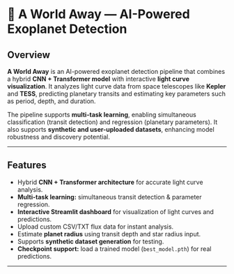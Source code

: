 # 🌌 A World Away — AI-Powered Exoplanet Detection

## Overview
**A World Away** is an AI-powered exoplanet detection pipeline that combines a hybrid **CNN + Transformer model** with interactive **light curve visualization**. It analyzes light curve data from space telescopes like **Kepler** and **TESS**, predicting planetary transits and estimating key parameters such as period, depth, and duration.  

The pipeline supports **multi-task learning**, enabling simultaneous classification (transit detection) and regression (planetary parameters). It also supports **synthetic and user-uploaded datasets**, enhancing model robustness and discovery potential.

---

## Features
- Hybrid **CNN + Transformer architecture** for accurate light curve analysis.  
- **Multi-task learning:** simultaneous transit detection & parameter regression.  
- **Interactive Streamlit dashboard** for visualization of light curves and predictions.  
- Upload custom CSV/TXT flux data for instant analysis.  
- Estimate **planet radius** using transit depth and star radius input.  
- Supports **synthetic dataset generation** for testing.  
- **Checkpoint support:** load a trained model (`best_model.pth`) for real predictions.

---
